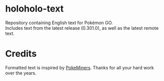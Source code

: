 # holoholo-text
Repository containing English text for Pokémon GO.  
Includes text from the latest release (0.301.0), as well as the latest remote text.

# Credits
Formatted text is inspired by [PokeMiners](https://github.com/PokeMiners). Thanks for all your hard work over the years.
